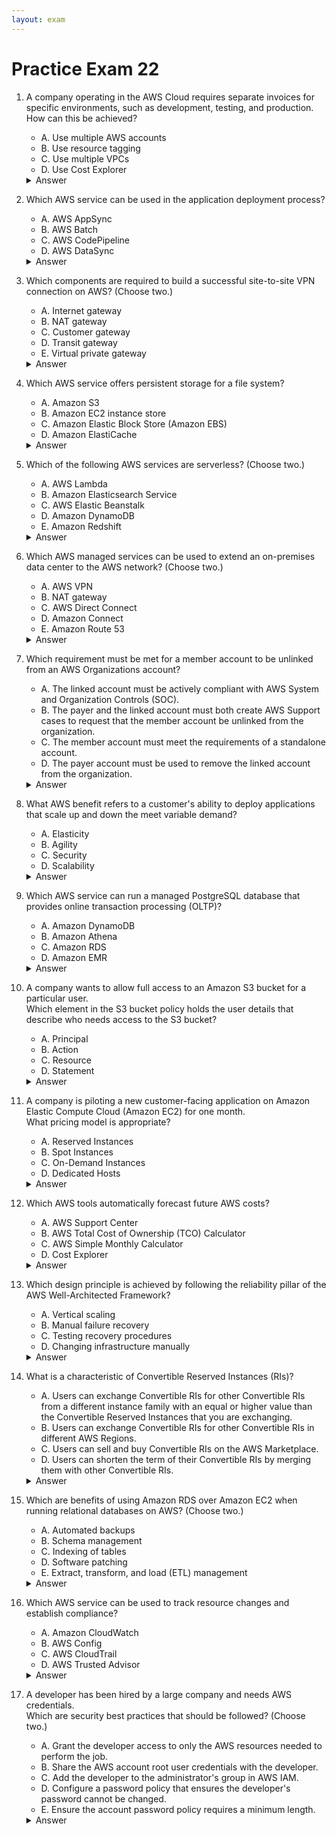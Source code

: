 ```yaml
---
layout: exam
---
```


# Practice Exam 22

1. A company operating in the AWS Cloud requires separate invoices for specific environments, such as development, testing, and production. <br/> How can this be achieved?
    - A. Use multiple AWS accounts
    - B. Use resource tagging
    - C. Use multiple VPCs
    - D. Use Cost Explorer

    <details markdown=1><summary markdown="span">Answer</summary>

    Correct Answer: A</br>
    AWS에서 환경별로 개별적인 청구서를 받으려면, 각 환경(개발, 테스트, 프로덕션)에 대해 별도의 AWS 계정을 생성하는 것이 가장 기본적인 방법입니다. AWS Organizations를 사용하여 이 계정들을 통합 관리할 수 있습니다.

    </details>

2. Which AWS service can be used in the application deployment process?
    - A. AWS AppSync
    - B. AWS Batch
    - C. AWS CodePipeline
    - D. AWS DataSync

    <details markdown=1><summary markdown="span">Answer</summary>

    Correct Answer: C</br>
    AWS CodePipeline은 애플리케이션 및 인프라 업데이트를 위한 릴리스 프로세스를 자동화하는 지속적 전달(Continuous Delivery) 서비스로, 애플리케이션 배포에 핵심적으로 사용됩니다.

    </details>

13. Which components are required to build a successful site-to-site VPN connection on AWS? (Choose two.)
    - A. Internet gateway
    - B. NAT gateway
    - C. Customer gateway
    - D. Transit gateway
    - E. Virtual private gateway

    <details markdown=1><summary markdown="span">Answer</summary>

    Correct Answer: CE</br>
    Site-to-Site VPN 연결은 AWS VPC 측의 **가상 프라이빗 게이트웨이(VGW)**와 온프레미스 네트워크 측의 장치를 나타내는 **고객 게이트웨이(CGW)**가 쌍을 이루어야 설정할 수 있습니다.

    </details>

17. Which AWS service offers persistent storage for a file system?
    - A. Amazon S3
    - B. Amazon EC2 instance store
    - C. Amazon Elastic Block Store (Amazon EBS)
    - D. Amazon ElastiCache

    <details markdown=1><summary markdown="span">Answer</summary>

    Correct Answer: C</br>
    **Amazon Elastic Block Store (Amazon EBS)**는 Amazon EC2 인스턴스에 연결하여 사용하는 블록 스토리지 볼륨을 제공합니다. 이 볼륨은 인스턴스가 종료되어도 데이터가 유지되는 지속적인 스토리지이며, 파일 시스템으로 포맷되어 사용됩니다.

    </details>

20. Which of the following AWS services are serverless? (Choose two.)
    - A. AWS Lambda
    - B. Amazon Elasticsearch Service
    - C. AWS Elastic Beanstalk
    - D. Amazon DynamoDB
    - E. Amazon Redshift

    <details markdown=1><summary markdown="span">Answer</summary>

    Correct Answer: AD</br>
    서버리스 서비스는 고객이 서버를 프로비저닝하거나 관리할 필요가 없습니다. AWS Lambda는 서버리스 컴퓨팅 서비스이며, Amazon DynamoDB는 서버리스 NoSQL 데이터베이스 서비스입니다.

    </details>

21. Which AWS managed services can be used to extend an on-premises data center to the AWS network? (Choose two.)
    - A. AWS VPN
    - B. NAT gateway
    - C. AWS Direct Connect
    - D. Amazon Connect
    - E. Amazon Route 53

    <details markdown=1><summary markdown="span">Answer</summary>

    Correct Answer: AC</br>
    AWS VPN은 공용 인터넷을 통한 암호화된 터널을 제공하며, AWS Direct Connect는 AWS와 온프레미스 간의 전용 사설 네트워크 연결을 제공하여 데이터 센터를 AWS로 확장하는 데 사용됩니다.

    </details>

22. Which requirement must be met for a member account to be unlinked from an AWS Organizations account?
    - A. The linked account must be actively compliant with AWS System and Organization Controls (SOC).
    - B. The payer and the linked account must both create AWS Support cases to request that the member account be unlinked from the organization.
    - C. The member account must meet the requirements of a standalone account.
    - D. The payer account must be used to remove the linked account from the organization.

    <details markdown=1><summary markdown="span">Answer</summary>

    Correct Answer: C</br>
    멤버 계정은 연결이 해제된 후에도 자체적으로 운영될 수 있도록, 독립 계정으로서 자체 결제 정보 설정 및 조직의 SCP(Service Control Policies) 제거 등의 요구 사항을 충족해야 합니다.

    </details>

23. What AWS benefit refers to a customer's ability to deploy applications that scale up and down the meet variable demand?
    - A. Elasticity
    - B. Agility
    - C. Security
    - D. Scalability

    <details markdown=1><summary markdown="span">Answer</summary>

    Correct Answer: D</br>
    수요에 따라 리소스를 동적으로 늘리고 줄이는 능력은 **탄력성(Elasticity)**에 더 가깝지만, 주어진 선택지 중에서는 **확장성(Scalability)**이 가장 광범위하게 사용되는 개념이며, 유연한 확장을 포함하는 의미로 사용됩니다.

    </details>

27. Which AWS service can run a managed PostgreSQL database that provides online transaction processing (OLTP)?
    - A. Amazon DynamoDB
    - B. Amazon Athena
    - C. Amazon RDS
    - D. Amazon EMR

    <details markdown=1><summary markdown="span">Answer</summary>

    Correct Answer: C

    Explanation: <https://aws.amazon.com/rds/postgresql/></br>
    **Amazon RDS (Relational Database Service)**는 PostgreSQL을 포함하여 다양한 관계형 데이터베이스 엔진을 위한 완전 관리형 서비스를 제공하며, 이는 트랜잭션 처리가 중요한 OLTP 워크로드에 사용됩니다.

    </details>

29. A company wants to allow full access to an Amazon S3 bucket for a particular user. <br/> Which element in the S3 bucket policy holds the user details that describe who needs access to the S3 bucket?
    - A. Principal
    - B. Action
    - C. Resource
    - D. Statement

    <details markdown=1><summary markdown="span">Answer</summary>

    Correct Answer: A

    Explanation: <https://docs.aws.amazon.com/AmazonS3/latest/dev/walkthrough1.html></br>
    IAM 정책에서 Principal 요소는 해당 정책의 액세스 주체(누구에게 권한을 부여하거나 거부할지), 즉 IAM 사용자, 역할 또는 AWS 계정을 지정합니다.

    </details>

31. A company is piloting a new customer-facing application on Amazon Elastic Compute Cloud (Amazon EC2) for one month. <br/> What pricing model is appropriate?
    - A. Reserved Instances
    - B. Spot Instances
    - C. On-Demand Instances
    - D. Dedicated Hosts

    <details markdown=1><summary markdown="span">Answer</summary>

    Correct Answer: C

    Explanation: <https://aws.amazon.com/ec2/pricing/></br>
    단기적인(1개월) 기간 동안 약정 없이 중단 없이 실행되어야 하는 고객 대면 애플리케이션에는 On-Demand Instance가 가장 적합합니다.

    </details>

32. Which AWS tools automatically forecast future AWS costs?
    - A. AWS Support Center
    - B. AWS Total Cost of Ownership (TCO) Calculator
    - C. AWS Simple Monthly Calculator
    - D. Cost Explorer

    <details markdown=1><summary markdown="span">Answer</summary>

    Correct Answer: D

    Explanation: <https://docs.aws.amazon.com/awsaccountbilling/latest/aboutv2/ce-forecast.html></br>
    Cost Explorer는 사용자의 과거 비용 및 사용량 데이터를 기반으로 미래 12개월 동안의 예상 AWS 비용을 예측하는 기능을 제공합니다.

    </details>

36. Which design principle is achieved by following the reliability pillar of the AWS Well-Architected Framework?
    - A. Vertical scaling
    - B. Manual failure recovery
    - C. Testing recovery procedures
    - D. Changing infrastructure manually

    <details markdown=1><summary markdown="span">Answer</summary>

    Correct Answer: C

    Explanation: <https://aws.amazon.com/blogs/apn/the-5-pillars-of-the-aws-well-architected-framework/></br>
    안정성 기둥은 시스템이 오류 발생 시 정상적으로 복구될 수 있도록 보장하는 것을 목표로 합니다. 이를 위해 복구 절차를 정기적으로 테스트하는 것이 주요 설계 원칙 중 하나입니다.

    </details>

37. What is a characteristic of Convertible Reserved Instances (RIs)?
    - A. Users can exchange Convertible RIs for other Convertible RIs from a different instance family with an equal or higher value than the Convertible Reserved Instances that you are exchanging.
    - B. Users can exchange Convertible RIs for other Convertible RIs in different AWS Regions.
    - C. Users can sell and buy Convertible RIs on the AWS Marketplace.
    - D. Users can shorten the term of their Convertible RIs by merging them with other Convertible RIs.

    <details markdown=1><summary markdown="span">Answer</summary>

    Correct Answer: A

    Explanation: <https://docs.aws.amazon.com/AWSEC2/latest/UserGuide/ri-convertible-exchange.html></br>
    Convertible RI는 약정 기간 동안 인스턴스 유형(제품군)을 변경할 수 있는 유연성을 제공하지만, 교환되는 RI는 기존 RI와 동일하거나 더 높은 가치를 가져야 합니다.

    </details>

40. Which are benefits of using Amazon RDS over Amazon EC2 when running relational databases on AWS? (Choose two.)
    - A. Automated backups
    - B. Schema management
    - C. Indexing of tables
    - D. Software patching
    - E. Extract, transform, and load (ETL) management

    <details markdown=1><summary markdown="span">Answer</summary>

    Correct Answer: AD

    Explanation: <https://docs.aws.amazon.com/AmazonRDS/latest/UserGuide/Welcome.html></br>
    Amazon RDS는 관리형 서비스이므로, AWS가 자동화된 백업 및 데이터베이스 엔진과 운영 체제에 대한 소프트웨어 패치와 같은 일상적인 관리 작업을 대신 처리합니다.

    </details>

43. Which AWS service can be used to track resource changes and establish compliance?
    - A. Amazon CloudWatch
    - B. AWS Config
    - C. AWS CloudTrail
    - D. AWS Trusted Advisor

    <details markdown=1><summary markdown="span">Answer</summary>

    Correct Answer: B

    Explanation: <https://docs.aws.amazon.com/config/latest/developerguide/evaluate-config.html></br>
    AWS Config는 리소스 구성의 변경 사항을 기록하고 규정 준수 규칙에 대해 평가하는 데 사용됩니다.

    </details>

48. A developer has been hired by a large company and needs AWS credentials. <br/> Which are security best practices that should be followed? (Choose two.)
    - A. Grant the developer access to only the AWS resources needed to perform the job.
    - B. Share the AWS account root user credentials with the developer.
    - C. Add the developer to the administrator's group in AWS IAM.
    - D. Configure a password policy that ensures the developer's password cannot be changed.
    - E. Ensure the account password policy requires a minimum length.

    <details markdown=1><summary markdown="span">Answer</summary>

    Correct Answer: AE</br>
    최소 권한의 원칙을 따르는 것(A)과 강력한 IAM 암호 정책을 설정하는 것(E)은 기본적인 보안 모범 사례입니다. 루트 사용자 자격 증명 공유는 금지됩니다.

    </details>